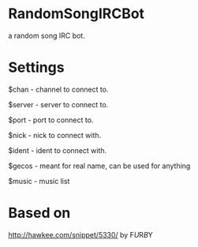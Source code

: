 # RandomSongIRCBot
a random song IRC bot.

# Settings
$chan - channel to connect to.

$server - server to connect to.

$port - port to connect to.

$nick - nick to connect with.

$ident - ident to connect with.

$gecos - meant for real name, can be used for anything

$music - music list

# Based on
http://hawkee.com/snippet/5330/ by F*U*R*B*Y


